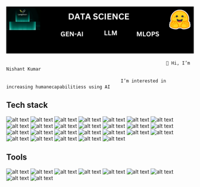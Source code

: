 ![logo](https://github.com/Dataworld123/Dataworld123/blob/main/banner.png)

                                                                👋 Hi, I’m Nishant Kumar
                                                                  
                                               I’m interested in increasing humanecapabilitiess using AI
                                                             
   
                                                                                               
## Tech stack

![alt text](https://img.shields.io/badge/python-167E5A?style=for-the-badge&logo=python)
![alt text](https://img.shields.io/badge/C++-167E5A?style=for-the-badge&logo=cplusplus)
![alt text](https://img.shields.io/badge/HTML-167E5A?style=for-the-badge&logo=html5)
![alt text](https://img.shields.io/badge/Css-167E5A?style=for-the-badge&logo=css3)
![alt text](https://img.shields.io/badge/django-167E5A?style=for-the-badge&logo=django)
![alt text](https://img.shields.io/badge/Tailwind-167E5A?style=for-the-badge&logo=tailwindcss)
![alt text](https://img.shields.io/badge/tensorflow-167E5A?style=for-the-badge&logo=tensorflow)
![alt text](https://img.shields.io/badge/Keras-167E5A?style=for-the-badge&logo=Keras)
![alt text](https://img.shields.io/badge/Huggingface-167E5A?style=for-the-badge&logo=Huggingface)
![alt text](https://img.shields.io/badge/Flask-167E5A?style=for-the-badge&logo=Flask)
![alt text](https://img.shields.io/badge/Openai-167E5A?style=for-the-badge&logo=Openai)
![alt text](https://img.shields.io/badge/Statistics-167E5A?style=for-the-badge&logo=Statistics)
![alt text](https://img.shields.io/badge/MongoDB-167E5A?style=for-the-badge&logo=mongodb)
![alt text](https://img.shields.io/badge/SQLite-167E5A?style=for-the-badge&logo=sqlite)
![alt text](https://img.shields.io/badge/MySQL-167E5A?style=for-the-badge&logo=mysql)
![alt text](https://img.shields.io/badge/Scikit-learn-167E5A?style=for-the-badge&logo=Scikit-learn)
![alt text](https://img.shields.io/badge/Pandas-167E5A?style=for-the-badge&logo=Pandas)
![alt text](https://img.shields.io/badge/Langchain-167E5A?style=for-the-badge&logo=Langchain)
![alt text](https://img.shields.io/badge/AWS-167E5A?style=for-the-badge&logo=AWS)
![alt text](https://img.shields.io/badge/Pinecone-167E5A?style=for-the-badge&logo=Pinecone)
![alt text](https://img.shields.io/badge/LangGraph-167E5A?style=for-the-badge&logo=LangGraph)
![alt text](https://img.shields.io/badge/Chromadb-167E5A?style=for-the-badge&logo=Chromadb)
![alt text](https://img.shields.io/badge/AI-167E5A?style=for-the-badge&logo=AI)
![alt text](https://img.shields.io/badge/Ml-167E5A?style=for-the-badge&logo=ML)
![alt text](https://img.shields.io/badge/DeepLearning-167E5A?style=for-the-badge&logo=DeepLearning)
![alt text](https://img.shields.io/badge/GenerativeAI-167E5A?style=for-the-badge&logo=GenerativeAI)

## Tools

![alt text](https://img.shields.io/badge/Git-05A081?style=for-the-badge&logo=git)
![alt text](https://img.shields.io/badge/GitHub-05A081?style=for-the-badge&logo=github)
![alt text](https://img.shields.io/badge/docker-05A081?style=for-the-badge&logo=docker)
![alt text](https://img.shields.io/badge/kubernetes-05A081?style=for-the-badge&logo=kubernetes)
![alt text](https://img.shields.io/badge/GitLab-05A081?style=for-the-badge&logo=gitlab)
![alt text](https://img.shields.io/badge/VsCode-05A081?style=for-the-badge&logo=visualstudiocode)
![alt text](https://img.shields.io/badge/Jupiter-05A081?style=for-the-badge&logo=Jupiter)
![alt text](https://img.shields.io/badge/Pycharm-05A081?style=for-the-badge&logo=Pycharm)
![alt text](https://img.shields.io/badge/Anaconda-05A081?style=for-the-badge&logo=Anaconda)


 
<!---
Dataworld123/Dataworld123 is a ✨ special ✨ repository because its `README.md` (this file) appears on your GitHub profile.
You can click the Preview link to take a look at your changes.
--->
